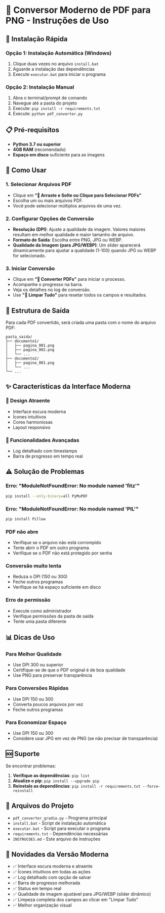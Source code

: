 # 📄 Conversor Moderno de PDF para PNG - Instruções de Uso

## 🚀 Instalação Rápida

### Opção 1: Instalação Automática (Windows)
1. Clique duas vezes no arquivo `install.bat`
2. Aguarde a instalação das dependências
3. Execute `executar.bat` para iniciar o programa

### Opção 2: Instalação Manual
1. Abra o terminal/prompt de comando
2. Navegue até a pasta do projeto
3. Execute: `pip install -r requirements.txt`
4. Execute: `python pdf_converter.py`

## 📋 Pré-requisitos

- **Python 3.7 ou superior**
- **4GB RAM** (recomendado)
- **Espaço em disco** suficiente para as imagens

## 🎯 Como Usar

### 1. Selecionar Arquivos PDF
- Clique em **"📁 Arraste e Solte ou Clique para Selecionar PDFs"**
- Escolha um ou mais arquivos PDF.
- Você pode selecionar múltiplos arquivos de uma vez.

### 2. Configurar Opções de Conversão
- **Resolução (DPI)**: Ajuste a qualidade da imagem. Valores maiores resultam em melhor qualidade e maior tamanho de arquivo.
- **Formato de Saída**: Escolha entre PNG, JPG ou WEBP.
- **Qualidade da Imagem (para JPG/WEBP)**: Um slider aparecerá dinamicamente para ajustar a qualidade (1-100) quando JPG ou WEBP for selecionado.

### 3. Iniciar Conversão
- Clique em **"🚀 Converter PDFs"** para iniciar o processo.
- Acompanhe o progresso na barra.
- Veja os detalhes no log de conversão.
- Use **"🧹 Limpar Tudo"** para resetar todos os campos e resultados.

## 📁 Estrutura de Saída

Para cada PDF convertido, será criada uma pasta com o nome do arquivo PDF:

```
pasta_saida/
├── documento1/
│   ├── pagina_001.png
│   ├── pagina_002.png
│   └── ...
├── documento2/
│   ├── pagina_001.png
│   └── ...
└── ...
```

## ✨ Características da Interface Moderna

### 🎨 Design Atraente
- Interface escura moderna
- Ícones intuitivos
- Cores harmoniosas
- Layout responsivo

### 🔧 Funcionalidades Avançadas
- Log detalhado com timestamps
- Barra de progresso em tempo real

## ⚠️ Solução de Problemas

### Erro: "ModuleNotFoundError: No module named 'fitz'"
```bash
pip install --only-binary=all PyMuPDF
```

### Erro: "ModuleNotFoundError: No module named 'PIL'"
```bash
pip install Pillow
```

### PDF não abre
- Verifique se o arquivo não está corrompido
- Tente abrir o PDF em outro programa
- Verifique se o PDF não está protegido por senha

### Conversão muito lenta
- Reduza o DPI (150 ou 300)
- Feche outros programas
- Verifique se há espaço suficiente em disco

### Erro de permissão
- Execute como administrador
- Verifique permissões da pasta de saída
- Tente uma pasta diferente

## 📊 Dicas de Uso

### Para Melhor Qualidade
- Use DPI 300 ou superior
- Certifique-se de que o PDF original é de boa qualidade
- Use PNG para preservar transparência

### Para Conversões Rápidas
- Use DPI 150 ou 300
- Converta poucos arquivos por vez
- Feche outros programas

### Para Economizar Espaço
- Use DPI 150 ou 300
- Considere usar JPG em vez de PNG (se não precisar de transparência)

## 🆘 Suporte

Se encontrar problemas:

1. **Verifique as dependências**: `pip list`
2. **Atualize o pip**: `pip install --upgrade pip`
3. **Reinstale as dependências**: `pip install -r requirements.txt --force-reinstall`

## 📝 Arquivos do Projeto

- `pdf_converter_gradio.py` - Programa principal
- `install.bat` - Script de instalação automática
- `executar.bat` - Script para executar o programa
- `requirements.txt` - Dependências necessárias
- `INSTRUCOES.md` - Este arquivo de instruções

## 🎉 Novidades da Versão Moderna

- ✅ Interface escura moderna e atraente
- ✅ Ícones intuitivos em todas as ações
- ✅ Log detalhado com opção de salvar
- ✅ Barra de progresso melhorada
- ✅ Status em tempo real
- ✅ Qualidade de imagem ajustável para JPG/WEBP (slider dinâmico)
- ✅ Limpeza completa dos campos ao clicar em "Limpar Tudo"
- ✅ Melhor organização visual 
